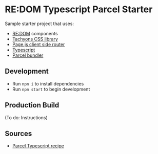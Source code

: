 # RE:DOM Typescript Parcel Starter

Sample starter project that uses:

- [RE:DOM][redom] components
- [Tachyons CSS library](https://tachyons.io/)
- [Page.js client side router](https://github.com/visionmedia/page.js)
- [Typescript](https://www.typescriptlang.org/)
- [Parcel bundler](https://parceljs.org/)

[redom]: https://redom.js.org/

## Development

- Run `npm i` to install dependencies
- Run `npm start` to begin development

## Production Build

(To do: Instructions)

## Sources

- [Parcel Typescript recipe](https://parceljs.org/typeScript.html)
